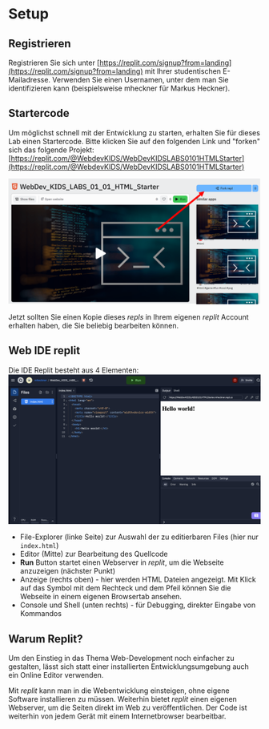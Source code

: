 # Setup

## Registrieren

Registrieren Sie sich unter  [https://replit.com/signup?from=landing](https://replit.com/signup?from=landing) mit Ihrer studentischen E-Mailadresse. Verwenden Sie einen Usernamen, unter dem man Sie identifizieren kann (beispielsweise mheckner für Markus Heckner).

## Startercode

Um möglichst schnell mit der Entwicklung zu starten, erhalten Sie für dieses Lab einen Startercode.
Bitte klicken Sie auf den folgenden Link und "forken" sich das folgende Projekt:
[https://replit.com/@WebdevKIDS/WebDevKIDSLABS0101HTMLStarter](https://replit.com/@WebdevKIDS/WebDevKIDSLABS0101HTMLStarter)

![img.png](img/fork_me.png)

Jetzt sollten Sie einen Kopie dieses *repls* in Ihrem eigenen *replit* Account erhalten haben, die Sie beliebig bearbeiten können.

## Web IDE replit

Die IDE Replit besteht aus 4 Elementen:
![img.png](img/replit_IDE.png)

- File-Explorer (linke Seite) zur Auswahl der zu editierbaren Files (hier nur `index.html`)
- Editor (Mitte) zur Bearbeitung des Quellcode
- **Run** Button startet einen Webserver in *replit*, um die Webseite anzuzeigen (nächster Punkt)
- Anzeige (rechts oben) - hier werden HTML Dateien angezeigt. Mit Klick auf das Symbol mit dem Rechteck und dem Pfeil können Sie die Webseite in einem eigenen Browsertab ansehen.
- Console und Shell (unten rechts) - für Debugging, direkter Eingabe von Kommandos

## Warum Replit?

Um den Einstieg in das Thema Web-Development noch einfacher zu gestalten, lässt sich statt einer installierten Entwicklungsumgebung auch ein Online Editor verwenden.

Mit *replit* kann man in die Webentwicklung einsteigen, ohne eigene Software installieren zu müssen. Weiterhin bietet *replit* einen eigenen Webserver, um die Seiten direkt im Web zu veröffentlichen. Der Code ist weiterhin von jedem Gerät mit einem Internetbrowser bearbeitbar.
